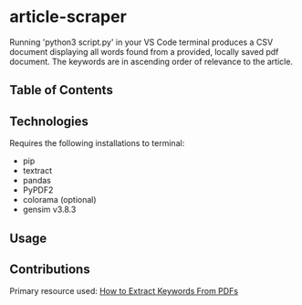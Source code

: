 # article-scraper

Running 'python3 script.py' in your VS Code terminal produces a CSV document displaying all words found from a provided, locally saved pdf document. The keywords are in ascending order of relevance to the article.

## Table of Contents

## Technologies

Requires the following installations to terminal:
- pip
- textract
- pandas
- PyPDF2
- colorama (optional)
- gensim v3.8.3

## Usage

## Contributions

Primary resource used: [How to Extract Keywords From PDFs](https://towardsdatascience.com/how-to-extract-keywords-from-pdfs-and-arrange-in-order-of-their-weights-using-python-841556083341)